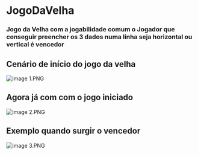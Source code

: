 # JogoDaVelha

### Jogo da Velha com a jogabilidade comum o Jogador que conseguir preencher os 3 dados numa linha seja horizontal ou vertical é vencedor

## Cenário de início do jogo da velha

![image 1.PNG](https://github.com/YcaroSilva/JogoDaVelha/blob/master/image%201.PNG)

## Agora já com com o jogo iniciado

![image 2.PNG](https://github.com/YcaroSilva/JogoDaVelha/blob/master/image%202.PNG)

## Exemplo quando surgir o vencedor

![image 3.PNG](https://github.com/YcaroSilva/JogoDaVelha/blob/master/image%203.PNG)
